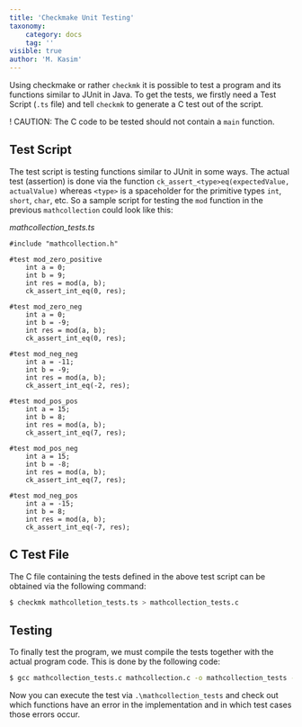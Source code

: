 ```yaml
---
title: 'Checkmake Unit Testing'
taxonomy:
    category: docs
    tag: ''
visible: true
author: 'M. Kasim'
---
```


Using checkmake or rather `checkmk` it is possible to test a program and its functions similar to JUnit in Java. To get the tests, we firstly need a Test Script (`.ts` file) and tell `checkmk` to generate a C test out of the script.

! CAUTION: The C code to be tested should not contain a `main` function.

## Test Script
The test script is testing functions similar to JUnit in some ways. The actual test (assertion) is done via the function `ck_assert_<type>eq(expectedValue, actualValue)` whereas `<type>` is a spaceholder for the primitive types `int`, `short`, `char`, etc. So a sample script for testing the `mod` function in the previous `mathcollection` could look like this:

_mathcollection\_tests.ts_
```TS
#include "mathcollection.h"

#test mod_zero_positive
	int a = 0;
	int b = 9;
	int res = mod(a, b);
	ck_assert_int_eq(0, res);

#test mod_zero_neg
	int a = 0;
	int b = -9;
	int res = mod(a, b);
	ck_assert_int_eq(0, res);

#test mod_neg_neg
	int a = -11;
	int b = -9;
	int res = mod(a, b);
	ck_assert_int_eq(-2, res);

#test mod_pos_pos
	int a = 15;
	int b = 8;
	int res = mod(a, b);
	ck_assert_int_eq(7, res);

#test mod_pos_neg
	int a = 15;
	int b = -8;
	int res = mod(a, b);
	ck_assert_int_eq(7, res);

#test mod_neg_pos
	int a = -15;
	int b = 8;
	int res = mod(a, b);
	ck_assert_int_eq(-7, res);
```


## C Test File
The C file containing the tests defined in the above test script can be obtained via the following command:

```sh
$ checkmk mathcolletion_tests.ts > mathcollection_tests.c
```

## Testing
To finally test the program, we must compile the tests together with the actual program code. This is done by the following code:

```sh
$ gcc mathcollection_tests.c mathcollection.c -o mathcollection_tests -Wall -std=c99 -g -fprofile-arcs -ftest-coverage -pthread -lcheck -lrt -lm -lsubunit
```

Now you can execute the test via `.\mathcollection_tests` and check out which functions have an error in the implementation and in which test cases those errors occur.

